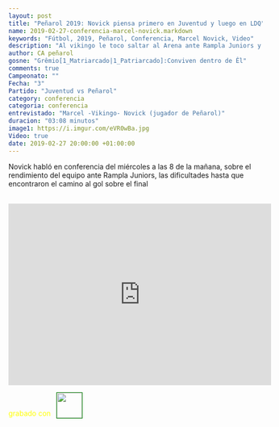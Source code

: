 ```yaml
---
layout: post
title: "Peñarol 2019: Novick piensa primero en Juventud y luego en LDQ"
name: 2019-02-27-conferencia-marcel-novick.markdown
keywords: "Fútbol, 2019, Peñarol, Conferencia, Marcel Novick, Video"
description: "Al vikingo le toco saltar al Arena ante Rampla Juniors y cumplió habilitando a Brian Rodriguez para el segundo gol, asegurando el resultado de tres puntos para el carbonero, ahora viene Juventud y X la Copa: LDQ"
author: CA peñarol
gosne: "Grêmio[1_Matriarcado|1_Patriarcado]:Conviven dentro de Êl"
comments: true
Campeonato: ""
Fecha: "3"
Partido: "Juventud vs Peñarol"
category: conferencia
categoria: conferencia
entrevistado: "Marcel -Vikingo- Novick (jugador de Peñarol)"
duracion: "03:08 minutos"
image1: https://i.imgur.com/eVR0wBa.jpg
Video: true
date: 2019-02-27 20:00:00 +01:00:00
---
```

<!---
Campeonato: <span>{{ page.Campeonato }}</span><br>
Fecha: <span>{{ page.Fecha }}</span><br>
Encuentro: <span>{{ page.Partido }}</span><br>-->

Novick habló en conferencia del miércoles a las 8 de la mañana, sobre el rendimiento del equipo ante Rampla Juniors, las dificultades hasta que encontraron el camino al gol sobre el final

<br>

<iframe width="521" height="360" src="https://www.youtube.com/embed/noRcuqp_N48" frameborder="0" allow="accelerometer; autoplay; encrypted-media; gyroscope; picture-in-picture" allowfullscreen></iframe>

<span style="color:yellow;">grabado con</span> <a href="http://ffmpeg.org"><img src="{{ site.url }}/images/ffmpeg.png" width="50px" style="border:1px solid green;vertical-align: sub;margin-left:7px;"></a>
